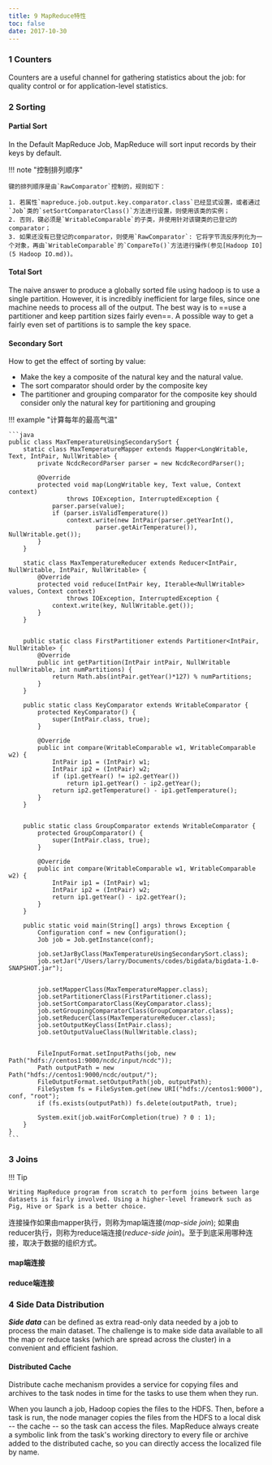 ```yaml
---
title: 9 MapReduce特性
toc: false
date: 2017-10-30
---
```


### 1 Counters
Counters are a useful channel for gathering statistics about the job: for quality control or for application-level statistics.

### 2 Sorting

#### Partial Sort

In the Default MapReduce Job, MapReduce will sort input records by their keys by default.

!!! note "控制排列顺序"
    
    键的排列顺序是由`RawComparator`控制的，规则如下：
    
    1. 若属性`mapreduce.job.output.key.comparator.class`已经显式设置，或者通过`Job`类的`setSortComparatorClass()`方法进行设置，则使用该类的实例；
    2. 否则，键必须是`WritableComparable`的子类，并使用针对该键类的已登记的comparator；
    3. 如果还没有已登记的comparator，则使用`RawComparator`: 它将字节流反序列化为一个对象，再由`WritableComparable`的`CompareTo()`方法进行操作(参见[Hadoop IO](5 Hadoop IO.md))。


#### Total Sort

The naive answer to produce a globally sorted file using hadoop is to use a single partition. However, it is incredibly inefficient for large files, since one machine needs to process all of the output. The best way is to ==use a partitioner and keep partition sizes fairly even==. A possible way to get a fairly even set of partitions is to sample the key space.

#### Secondary Sort

How to get the effect of sorting by value:

* Make the key a composite of the natural key and the natural value.
* The sort comparator should order by the composite key
* The partitioner and grouping comparator for the composite key should consider only the natural key for partitioning and grouping

!!! example "计算每年的最高气温"

    ```java
    public class MaxTemperatureUsingSecondarySort {
        static class MaxTemperatureMapper extends Mapper<LongWritable, Text, IntPair, NullWritable> {
            private NcdcRecordParser parser = new NcdcRecordParser();
    
            @Override
            protected void map(LongWritable key, Text value, Context context)
                    throws IOException, InterruptedException {
                parser.parse(value);
                if (parser.isValidTemperature())
                    context.write(new IntPair(parser.getYearInt(),
                            parser.getAirTemperature()), NullWritable.get());
            }
        }
    
        static class MaxTemperatureReducer extends Reducer<IntPair, NullWritable, IntPair, NullWritable> {
            @Override
            protected void reduce(IntPair key, Iterable<NullWritable> values, Context context)
                    throws IOException, InterruptedException {
                context.write(key, NullWritable.get());
            }
        }
    
    
        public static class FirstPartitioner extends Partitioner<IntPair, NullWritable> {
            @Override
            public int getPartition(IntPair intPair, NullWritable nullWritable, int numPartitions) {
                return Math.abs(intPair.getYear()*127) % numPartitions;
            }
        }
    
        public static class KeyComparator extends WritableComparator {
            protected KeyComparator() {
                super(IntPair.class, true);
            }
    
            @Override
            public int compare(WritableComparable w1, WritableComparable w2) {
                IntPair ip1 = (IntPair) w1;
                IntPair ip2 = (IntPair) w2;
                if (ip1.getYear() != ip2.getYear())
                    return ip1.getYear() - ip2.getYear();
                return ip2.getTemperature() - ip1.getTemperature();
            }
        }
    
    
        public static class GroupComparator extends WritableComparator {
            protected GroupComparator() {
                super(IntPair.class, true);
            }
    
            @Override
            public int compare(WritableComparable w1, WritableComparable w2) {
                IntPair ip1 = (IntPair) w1;
                IntPair ip2 = (IntPair) w2;
                return ip1.getYear() - ip2.getYear();
            }
        }
    
        public static void main(String[] args) throws Exception {
            Configuration conf = new Configuration();
            Job job = Job.getInstance(conf);
    
            job.setJarByClass(MaxTemperatureUsingSecondarySort.class);
            job.setJar("/Users/larry/Documents/codes/bigdata/bigdata-1.0-SNAPSHOT.jar");
    
    
            job.setMapperClass(MaxTemperatureMapper.class);
            job.setPartitionerClass(FirstPartitioner.class);
            job.setSortComparatorClass(KeyComparator.class);
            job.setGroupingComparatorClass(GroupComparator.class);
            job.setReducerClass(MaxTemperatureReducer.class);
            job.setOutputKeyClass(IntPair.class);
            job.setOutputValueClass(NullWritable.class);
    
    
            FileInputFormat.setInputPaths(job, new Path("hdfs://centos1:9000/ncdc/input/ncdc"));
            Path outputPath = new Path("hdfs://centos1:9000/ncdc/output/");
            FileOutputFormat.setOutputPath(job, outputPath);
            FileSystem fs = FileSystem.get(new URI("hdfs://centos1:9000"), conf, "root");
            if (fs.exists(outputPath)) fs.delete(outputPath, true);
    
            System.exit(job.waitForCompletion(true) ? 0 : 1);
        }
    }
    ```

### 3 Joins

!!! Tip
    
    Writing MapReduce program from scratch to perform joins between large datasets is fairly involved. Using a higher-level framework such as Pig, Hive or Spark is a better choice.


连接操作如果由mapper执行，则称为map端连接(*map-side join*); 如果由reducer执行，则称为reduce端连接(*reduce-side join*)。至于到底采用哪种连接，取决于数据的组织方式。

#### map端连接



#### reduce端连接




### 4 Side Data Distribution

***Side data*** can be defined as extra read-only data needed by a job to process the main dataset. The challenge is to make side data available to all the map or reduce tasks (which are spread across the cluster) in a convenient and efficient fashion.

#### Distributed Cache

Distribute cache mechanism provides a service for copying files and archives to the task nodes in time for the tasks to use them when they run.

When you launch a job, Hadoop copies the files to the HDFS. Then, before a task is run, the node manager copies the files from the HDFS to a local disk -- the cache -- so the task can access the files. MapReduce always create a symbolic link from the task's working directory to every file or archive added to the distributed cache, so you can directly access the localized file by name. 